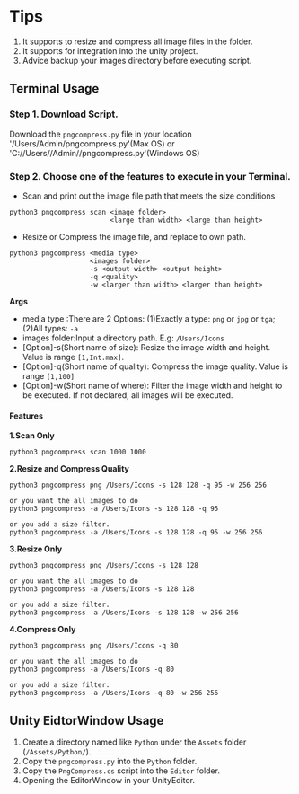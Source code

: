 # Tips

1. It supports to resize and compress all image files in the folder. 
2. It supports for integration into the unity project.
3. Advice backup your images directory before executing script.

## Terminal Usage

### Step 1. Download Script.

Download the `pngcompress.py` file in your location '/Users/Admin/pngcompress.py'(Max OS) or 'C://Users//Admin//pngcompress.py'(Windows OS)

### Step 2. Choose one of the features to execute in your Terminal.

- Scan and print out the image file path that meets the size conditions

```shell
python3 pngcompress scan <image folder> 
                         <large than width> <large than height>
```

- Resize or Compress the image file, and replace to own path.

```shell
python3 pngcompress <media type> 
                    <images folder> 
                    -s <output width> <output height> 
                    -q <quality> 
                    -w <larger than width> <larger than height>
```
**Args**

- media type :There are 2 Options: (1)Exactly a type: `png` or `jpg` or `tga`; (2)All types: `-a`
- images folder:Input a directory path. E.g: `/Users/Icons`
- [Option]-s(Short name of size): Resize the image width and height. Value is range `[1,Int.max]`.
- [Option]-q(Short name of quality): Compress the image quality. Value is range `[1,100]`
- [Option]-w(Short name of where): Filter the image width and height to be executed. If not declared, all images will be executed.

#### Features

**1.Scan Only**

```shell
python3 pngcompress scan 1000 1000
```


**2.Resize and Compress Quality**

```shell
python3 pngcompress png /Users/Icons -s 128 128 -q 95 -w 256 256

or you want the all images to do
python3 pngcompress -a /Users/Icons -s 128 128 -q 95

or you add a size filter.
python3 pngcompress -a /Users/Icons -s 128 128 -q 95 -w 256 256
```

**3.Resize Only**

```shell
python3 pngcompress png /Users/Icons -s 128 128

or you want the all images to do
python3 pngcompress -a /Users/Icons -s 128 128

or you add a size filter.
python3 pngcompress -a /Users/Icons -s 128 128 -w 256 256
```

**4.Compress Only**

```shell
python3 pngcompress png /Users/Icons -q 80

or you want the all images to do
python3 pngcompress -a /Users/Icons -q 80

or you add a size filter.
python3 pngcompress -a /Users/Icons -q 80 -w 256 256
```

## Unity EidtorWindow Usage

1. Create a directory named like `Python` under the `Assets` folder (`/Assets/Python/`).
2. Copy the `pngcompress.py` into the `Python` folder.
3. Copy the `PngCompress.cs` script into the `Editor` folder.
4. Opening the EditorWindow in your UnityEditor.

